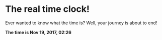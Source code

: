 # The real time clock!

Ever wanted to know what the time is? Well, your journey is about to end!

**The time is Nov 19, 2017, 02:26**